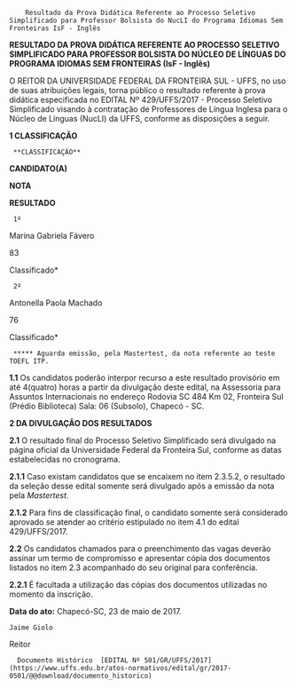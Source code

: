         Resultado da Prova Didática Referente ao Processo Seletivo Simplificado para Professor Bolsista do NucLI do Programa Idiomas Sem Fronteiras IsF - Inglês  

**RESULTADO DA PROVA DIDÁTICA REFERENTE AO PROCESSO SELETIVO** **SIMPLIFICADO PARA PROFESSOR BOLSISTA DO NÚCLEO DE LÍNGUAS DO PROGRAMA IDIOMAS SEM FRONTEIRAS (IsF - Inglês)**

  

 O REITOR DA UNIVERSIDADE FEDERAL DA FRONTEIRA SUL - UFFS, no uso de suas atribuições legais, torna público o resultado referente à prova didática especificada no EDITAL Nº 429/UFFS/2017 - Processo Seletivo Simplificado visando à contratação de Professores de Língua Inglesa para o Núcleo de Línguas (NucLI) da UFFS, conforme as disposições a seguir.

  

 **1 CLASSIFICAÇÃO**

     **CLASSIFICAÇÃO**

   **CANDIDATO(A)**

   **NOTA**

   **RESULTADO**

     1º 

   Marina Gabriela Fávero

   83

   Classificado*

     2º 

   Antonella Paola Machado

   76

   Classificado*

     ***** Aguarda emissão, pela Mastertest, da nota referente ao teste TOEFL ITP.

 **1.1** Os candidatos poderão interpor recurso a este resultado provisório em até 4(quatro) horas a partir da divulgação deste edital, na Assessoria para Assuntos Internacionais no endereço Rodovia SC 484 Km 02, Fronteira Sul (Prédio Biblioteca) Sala: 06 (Subsolo), Chapecó - SC.

  **2 DA DIVULGAÇÃO DOS RESULTADOS**

 **2.1** O resultado final do Processo Seletivo Simplificado será divulgado na página oficial da Universidade Federal da Fronteira Sul, conforme as datas estabelecidas no cronograma.

 **2.1.1** Caso existam candidatos que se encaixem no item 2.3.5.2, o resultado da seleção desse edital somente será divulgado após a emissão da nota pela *Mastertest*.

 **2.1.2** Para fins de classificação final, o candidato somente será considerado aprovado se atender ao critério estipulado no item 4.1 do edital 429/UFFS/2017.

 **2.2** Os candidatos chamados para o preenchimento das vagas deverão assinar um termo de compromisso e apresentar cópia dos documentos listados no item 2.3 acompanhado do seu original para conferência.

 **2.2.1** É facultada a utilização das cópias dos documentos utilizadas no momento da inscrição.

   **Data do ato:** Chapecó-SC, 23 de maio de 2017.   
 

    Jaime Giolo   
 Reitor 

      Documento Histórico  [EDITAL Nº 501/GR/UFFS/2017](https://www.uffs.edu.br/atos-normativos/edital/gr/2017-0501/@@download/documento_historico)     
      